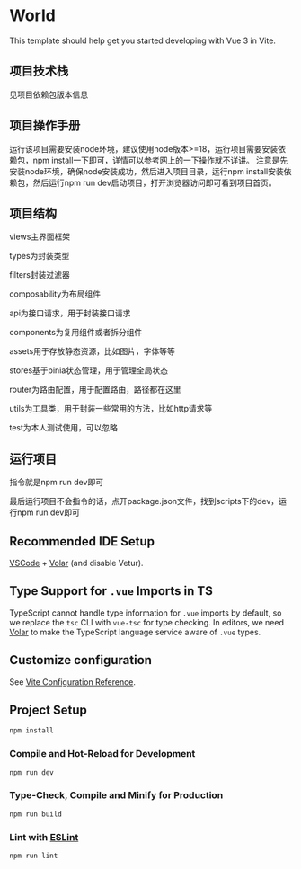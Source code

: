 # World

This template should help get you started developing with Vue 3 in Vite.

## 项目技术栈

见项目依赖包版本信息

## 项目操作手册

运行该项目需要安装node环境，建议使用node版本>=18，运行项目需要安装依赖包，npm install一下即可，详情可以参考网上的一下操作就不详讲。
注意是先安装node环境，确保node安装成功，然后进入项目目录，运行npm install安装依赖包，然后运行npm run dev启动项目，打开浏览器访问即可看到项目首页。

## 项目结构

views主界面框架

types为封装类型

filters封装过滤器

composability为布局组件

api为接口请求，用于封装接口请求

components为复用组件或者拆分组件

assets用于存放静态资源，比如图片，字体等等

stores基于pinia状态管理，用于管理全局状态

router为路由配置，用于配置路由，路径都在这里

utils为工具类，用于封装一些常用的方法，比如http请求等

test为本人测试使用，可以忽略

## 运行项目

指令就是npm run dev即可

最后运行项目不会指令的话，点开package.json文件，找到scripts下的dev，运行npm run dev即可


## Recommended IDE Setup

[VSCode](https://code.visualstudio.com/) + [Volar](https://marketplace.visualstudio.com/items?itemName=Vue.volar) (and disable Vetur).

## Type Support for `.vue` Imports in TS

TypeScript cannot handle type information for `.vue` imports by default, so we replace the `tsc` CLI with `vue-tsc` for type checking. In editors, we need [Volar](https://marketplace.visualstudio.com/items?itemName=Vue.volar) to make the TypeScript language service aware of `.vue` types.

## Customize configuration

See [Vite Configuration Reference](https://vite.dev/config/).

## Project Setup

```sh
npm install
```

### Compile and Hot-Reload for Development

```sh
npm run dev
```

### Type-Check, Compile and Minify for Production

```sh
npm run build
```

### Lint with [ESLint](https://eslint.org/)

```sh
npm run lint
```
